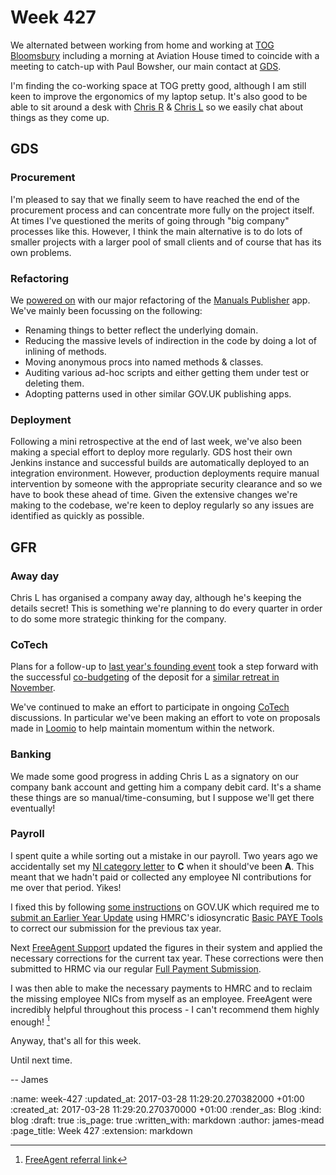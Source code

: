 Week 427
========

We alternated between working from home and working at [TOG Bloomsbury][] including a morning at Aviation House timed to coincide with a meeting to catch-up with Paul Bowsher, our main contact at [GDS][].

I'm finding the co-working space at TOG pretty good, although I am still keen to improve the ergonomics of my laptop setup. It's also good to be able to sit around a desk with [Chris R][] & [Chris L][] so we easily chat about things as they come up.

## GDS

### Procurement

I'm pleased to say that we finally seem to have reached the end of the procurement process and can concentrate more fully on the project itself. At times I've questioned the merits of going through "big company" processes like this. However, I think the main alternative is to do lots of smaller projects with a larger pool of small clients and of course that has its own problems.

### Refactoring

We [powered on][manuals-publisher-commits] with our major refactoring of the [Manuals Publisher][] app. We've mainly been focussing on the following:

* Renaming things to better reflect the underlying domain.
* Reducing the massive levels of indirection in the code by doing a lot of inlining of methods.
* Moving anonymous procs into named methods & classes.
* Auditing various ad-hoc scripts and either getting them under test or deleting them.
* Adopting patterns used in other similar GOV.UK publishing apps.

### Deployment

Following a mini retrospective at the end of last week, we've also been making a special effort to deploy more regularly. GDS host their own Jenkins instance and successful builds are automatically deployed to an integration environment. However, production deployments require manual intervention by someone with the appropriate security clearance and so we have to book these ahead of time. Given the extensive changes we're making to the codebase, we're keen to deploy regularly so any issues are identified as quickly as possible.

## GFR

### Away day

Chris L has organised a company away day, although he's keeping the details secret! This is something we're planning to do every quarter in order to do some more strategic thinking for the company.

### CoTech

Plans for a follow-up to [last year's founding event][wortley-hall-2016] took a step forward with the successful [co-budgeting][cobudget] of the deposit for a [similar retreat in November][wortley-hall-2017].

We've continued to make an effort to participate in ongoing [CoTech][] discussions. In particular we've been making an effort to vote on proposals made in [Loomio][cotech-loomio] to help maintain momentum within the network.

### Banking

We made some good progress in adding Chris L as a signatory on our company bank account and getting him a company debit card. It's a shame these things are so manual/time-consuming, but I suppose we'll get there eventually!

### Payroll

I spent quite a while sorting out a mistake in our payroll. Two years ago we accidentally set my [NI category letter][] to **C** when it should've been **A**. This meant that we hadn't paid or collected any employee NI contributions for me over that period. Yikes!

I fixed this by following [some instructions][correcting-payments-to-hmrc] on GOV.UK which required me to [submit an Earlier Year Update][submit-eyu] using HMRC's idiosyncratic [Basic PAYE Tools][] to correct our submission for the previous tax year.

Next [FreeAgent Support][] updated the figures in their system and applied the necessary corrections for the current tax year. These corrections were then submitted to HRMC via our regular [Full Payment Submission][].

I was then able to make the necessary payments to HMRC and to reclaim the missing employee NICs from myself as an employee. FreeAgent were incredibly helpful throughout this process - I can't recommend them highly enough! [^1]

Anyway, that's all for this week.

Until next time.

-- James

[^1]: [FreeAgent referral link](http://fre.ag/3276i4uh)

[TOG Bloomsbury]: http://www.theofficegroup.co.uk/office/the-bloomsbury-building/
[GDS]: https://www.gov.uk/government/organisations/government-digital-service
[Chris R]: /chris-roos
[Chris L]: /chris-lowis
[Manuals Publisher]: https://github.com/alphagov/manuals-publisher
[manuals-publisher-commits]: https://github.com/alphagov/manuals-publisher/compare/a455a22b3cafd7fda87ffc0f6beac7b549caf2cd...cdea2943f4f5f7cf5b71a07cde20e6895756f512
[correcting-payments-to-hmrc]: https://www.gov.uk/payroll-errors/correcting-payments-to-hmrc
[submit-eyu]: https://www.gov.uk/government/publications/basic-paye-tools-earlier-year-update-alongside-commercial-software
[Basic PAYE Tools]: https://www.gov.uk/basic-paye-tools
[FreeAgent Support]: https://www.freeagent.com/support/
[Full Payment Submission]: https://www.gov.uk/running-payroll/reporting-to-hmrc
[wortley-hall-2016]: https://wiki.coops.tech/wiki/Main_Page#Wortley_Hall_2016
[cobudget]: https://github.com/cobudget/cobudget
[wortley-hall-2017]: https://www.loomio.org/d/8huKDznq/proposal/Yy4Ciz8h
[CoTech]: https://www.coops.tech/
[cotech-loomio]: https://www.loomio.org/d/IHimcVgY/
[NI category letter]: https://www.gov.uk/national-insurance-rates-letters/category-letters

:name: week-427
:updated_at: 2017-03-28 11:29:20.270382000 +01:00
:created_at: 2017-03-28 11:29:20.270370000 +01:00
:render_as: Blog
:kind: blog
:draft: true
:is_page: true
:written_with: markdown
:author: james-mead
:page_title: Week 427
:extension: markdown
